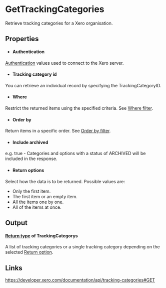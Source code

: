 GetTrackingCategories
============

Retrieve tracking categories for a Xero organisation.

Properties
----------

- #### Authentication
[Authentication](../../../Common/Authentication/Index.md) values used to connect to the Xero server.
- #### Tracking category id
You can retrieve an individual record by specifying the TrackingCategoryID.
- #### Where
Restrict the returned items using the specified criteria. See [Where filter](../../../Common/Filters/Where/Index.md).
- #### Order by
Return items in a specific order. See [Order by filter](../../../Common/Filters/OrderBy/Index.md).
- #### Include archived
e.g. true - Categories and options with a status of ARCHIVED will be included in the response.
- #### Return options
Select how the data is to be returned. Possible values are:
  * Only the first item.
  * The first item or an empty item. 
  * All the items one by one.
  * All of the items at once.


Output
-----
#### [Return type](#return-options) of TrackingCategorys
A list of tracking categories or a single tracking category depending on the selected [Return option](#return-options).

Links
-----

https://developer.xero.com/documentation/api/tracking-categories#GET